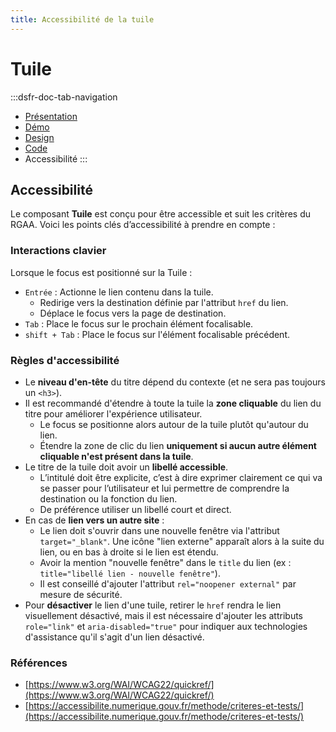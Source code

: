 ```yaml
---
title: Accessibilité de la tuile
---
```


# Tuile

:::dsfr-doc-tab-navigation
- [Présentation](../index.md)
- [Démo](../demo/index.md)
- [Design](../design/index.md)
- [Code](../code/index.md)
- Accessibilité
:::

## Accessibilité

Le composant **Tuile** est conçu pour être accessible et suit les critères du RGAA. Voici les points clés d’accessibilité à prendre en compte :

### Interactions clavier

Lorsque le focus est positionné sur la Tuile :

- `Entrée` : Actionne le lien contenu dans la tuile.
  - Redirige vers la destination définie par l'attribut `href` du lien.
  - Déplace le focus vers la page de destination.
- `Tab` : Place le focus sur le prochain élément focalisable.
- `shift + Tab` : Place le focus sur l'élément focalisable précédent.

### Règles d'accessibilité

- Le **niveau d'en-tête** du titre dépend du contexte (et ne sera pas toujours un `<h3>`).
- Il est recommandé d'étendre à toute la tuile la **zone cliquable** du lien du titre pour améliorer l'expérience utilisateur.
  - Le focus se positionne alors autour de la tuile plutôt qu'autour du lien.
  - Étendre la zone de clic du lien **uniquement si aucun autre élément cliquable n'est présent dans la tuile**.
- Le titre de la tuile doit avoir un **libellé accessible**.
  - L’intitulé doit être explicite, c’est à dire exprimer clairement ce qui va se passer pour l’utilisateur et lui permettre de comprendre la destination ou la fonction du lien.
  - De préférence utiliser un libellé court et direct.
- En cas de **lien vers un autre site** :
  - Le lien doit s'ouvrir dans une nouvelle fenêtre via l'attribut `target="_blank"`. Une icône "lien externe" apparaît alors à la suite du lien, ou en bas à droite si le lien est étendu.
  - Avoir la mention "nouvelle fenêtre" dans le `title` du lien (ex : `title="libellé lien - nouvelle fenêtre"`).
  - Il est conseillé d'ajouter l'attribut `rel="noopener external"` par mesure de sécurité.
- Pour **désactiver** le lien d'une tuile, retirer le `href` rendra le lien visuellement désactivé, mais il est nécessaire d'ajouter les attributs `role="link"` et `aria-disabled="true"` pour indiquer aux technologies d'assistance qu'il s'agit d'un lien désactivé.

### Références

- [https://www.w3.org/WAI/WCAG22/quickref/](https://www.w3.org/WAI/WCAG22/quickref/)
- [https://accessibilite.numerique.gouv.fr/methode/criteres-et-tests/](https://accessibilite.numerique.gouv.fr/methode/criteres-et-tests/)
